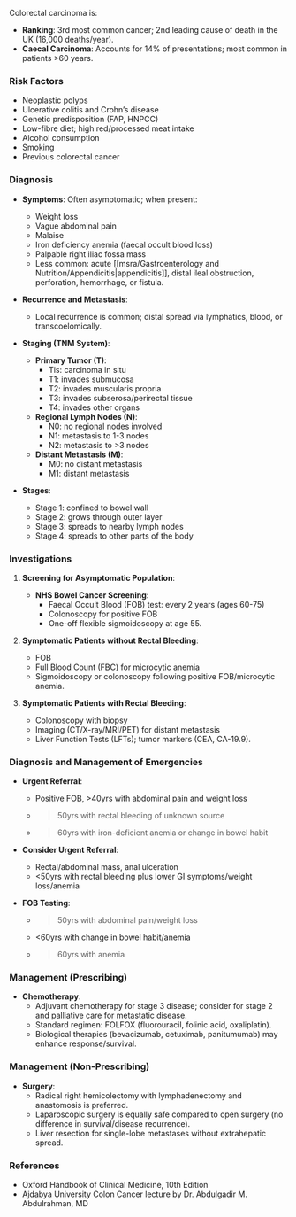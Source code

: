 Colorectal carcinoma is:

- **Ranking**: 3rd most common cancer; 2nd leading cause of death in the UK (16,000 deaths/year).
- **Caecal Carcinoma**: Accounts for 14% of presentations; most common in patients >60 years.

### Risk Factors
- Neoplastic polyps
- Ulcerative colitis and Crohn’s disease
- Genetic predisposition (FAP, HNPCC)
- Low-fibre diet; high red/processed meat intake
- Alcohol consumption
- Smoking
- Previous colorectal cancer

### Diagnosis

- **Symptoms**: Often asymptomatic; when present: 
  - Weight loss
  - Vague abdominal pain
  - Malaise
  - Iron deficiency anemia (faecal occult blood loss)
  - Palpable right iliac fossa mass
  - Less common: acute [[msra/Gastroenterology and Nutrition/Appendicitis|appendicitis]], distal ileal obstruction, perforation, hemorrhage, or fistula.

- **Recurrence and Metastasis**: 
  - Local recurrence is common; distal spread via lymphatics, blood, or transcoelomically.
  
- **Staging (TNM System)**:
  - **Primary Tumor (T)**:
    - Tis: carcinoma in situ
    - T1: invades submucosa
    - T2: invades muscularis propria
    - T3: invades subserosa/perirectal tissue
    - T4: invades other organs
  - **Regional Lymph Nodes (N)**:
    - N0: no regional nodes involved
    - N1: metastasis to 1-3 nodes
    - N2: metastasis to >3 nodes
  - **Distant Metastasis (M)**:
    - M0: no distant metastasis
    - M1: distant metastasis

- **Stages**:
  - Stage 1: confined to bowel wall
  - Stage 2: grows through outer layer
  - Stage 3: spreads to nearby lymph nodes
  - Stage 4: spreads to other parts of the body

### Investigations

1. **Screening for Asymptomatic Population**:
   - **NHS Bowel Cancer Screening**:
     - Faecal Occult Blood (FOB) test: every 2 years (ages 60-75)
     - Colonoscopy for positive FOB
     - One-off flexible sigmoidoscopy at age 55.

2. **Symptomatic Patients without Rectal Bleeding**:
   - FOB
   - Full Blood Count (FBC) for microcytic anemia
   - Sigmoidoscopy or colonoscopy following positive FOB/microcytic anemia.

3. **Symptomatic Patients with Rectal Bleeding**:
   - Colonoscopy with biopsy
   - Imaging (CT/X-ray/MRI/PET) for distant metastasis
   - Liver Function Tests (LFTs); tumor markers (CEA, CA-19.9).

### Diagnosis and Management of Emergencies

- **Urgent Referral**:
  - Positive FOB, >40yrs with abdominal pain and weight loss
  - >50yrs with rectal bleeding of unknown source
  - >60yrs with iron-deficient anemia or change in bowel habit

- **Consider Urgent Referral**:
  - Rectal/abdominal mass, anal ulceration
  - <50yrs with rectal bleeding plus lower GI symptoms/weight loss/anemia

- **FOB Testing**:
  - >50yrs with abdominal pain/weight loss
  - <60yrs with change in bowel habit/anemia
  - >60yrs with anemia

### Management (Prescribing)

- **Chemotherapy**: 
  - Adjuvant chemotherapy for stage 3 disease; consider for stage 2 and palliative care for metastatic disease.
  - Standard regimen: FOLFOX (fluorouracil, folinic acid, oxaliplatin).
  - Biological therapies (bevacizumab, cetuximab, panitumumab) may enhance response/survival.

### Management (Non-Prescribing)

- **Surgery**: 
  - Radical right hemicolectomy with lymphadenectomy and anastomosis is preferred.
  - Laparoscopic surgery is equally safe compared to open surgery (no difference in survival/disease recurrence).
  - Liver resection for single-lobe metastases without extrahepatic spread.

### References

- Oxford Handbook of Clinical Medicine, 10th Edition
- Ajdabya University Colon Cancer lecture by Dr. Abdulgadir M. Abdulrahman, MD